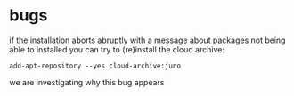 bugs
====

if the installation aborts abruptly with a message about packages not being able to installed you can try to (re)install the cloud archive:
```
add-apt-repository --yes cloud-archive:juno
```

we are investigating why this bug appears

